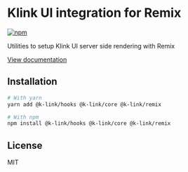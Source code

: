 # Klink UI integration for Remix

[![npm](https://img.shields.io/npm/dm/@k-link/remix)](https://www.npmjs.com/package/@k-link/remix)

Utilities to setup Klink UI server side rendering with Remix

[View documentation](https://k-link.dev/)

## Installation

```bash
# With yarn
yarn add @k-link/hooks @k-link/core @k-link/remix

# With npm
npm install @k-link/hooks @k-link/core @k-link/remix
```

## License

MIT
